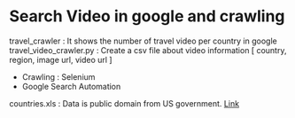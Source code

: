 # Search Video in google and crawling

travel_crawler  : It shows the number of travel video per country in google  
travel_video_crawler.py : Create a csv file about video information [ country, region, image url, video url ]

* Crawling : Selenium  
* Google Search Automation

countries.xls : Data is public domain from US government.
[Link](http://www.statvision.com/webinars/countries%20of%20the%20world.xls)
